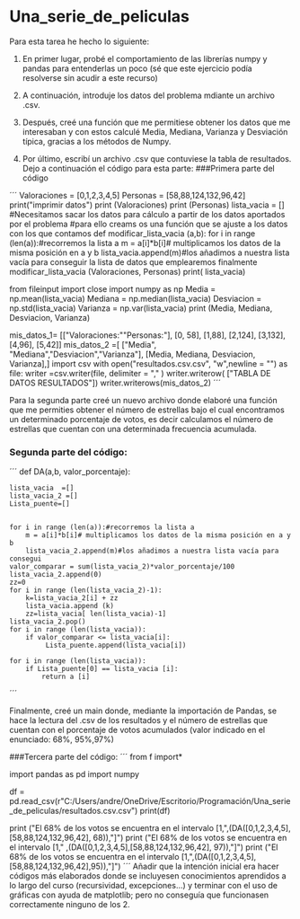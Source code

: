 # Una_serie_de_peliculas
Para esta tarea he hecho lo siguiente: 

1. En primer lugar, probé el comportamiento de las librerías numpy y pandas para entenderlas un poco (sé que este ejercicio podía resolverse sin acudir a este recurso) 

2. A continuación, introduje los datos del problema mdiante un archivo .csv.

3. Después, creé una función que me permitiese obtener los datos que me interesaban y con estos calculé Media, Mediana, Varianza y Desviación típica, gracias a los métodos de Numpy.

4. Por último, escribí un archivo .csv que contuviese la tabla de resultados. 
Dejo a continuación el código para esta parte:
###Primera parte del código

´´´
Valoraciones = [0,1,2,3,4,5]
Personas =  [58,88,124,132,96,42]
print("imprimir datos")
print (Valoraciones)
print (Personas)
lista_vacia = []
#Necesitamos sacar los datos para cálculo a partir de los datos aportados por el problema 
#para ello creams os una función que se ajuste a los datos con los que contamos 
def modificar_lista_vacia (a,b): 
    for i in range (len(a)):#recorremos la lista a 
       m = a[i]*b[i]# multiplicamos los datos de la misma posición en a y b
       lista_vacia.append(m)#los añadimos a nuestra lista vacía para conseguir la lista de datos que emplearemos finalmente
modificar_lista_vacia (Valoraciones, Personas)
print( lista_vacia)

from fileinput import close
import numpy as np
Media = np.mean(lista_vacia)
Mediana = np.median(lista_vacia)
Desviacion = np.std(lista_vacia)
Varianza = np.var(lista_vacia)
print (Media, Mediana, Desviacion, Varianza)


mis_datos_1= [["Valoraciones:""Personas:"],
[0, 58],
[1,88],
[2,124],
[3,132],
[4,96],
[5,42]]
mis_datos_2 =[ ["Media", "Mediana","Desviacion","Varianza"], 
[Media, Mediana, Desviacion, Varianza],]
import csv
with open("resultados.csv.csv", "w",newline = "") as file: 
    writer =csv.writer(file, delimiter = "," )
    writer.writerow( ["TABLA DE DATOS RESULTADOS"])
    writer.writerows(mis_datos_2)
    ´´´

Para la segunda parte creé un nuevo archivo donde elaboré una función que me permities obtener el número de estrellas bajo el cual encontramos un determinado porcentaje de votos, es decir calculamos el número de estrellas que cuentan con una determinada frecuencia acumulada. 

### Segunda parte del código: 
´´´
def DA(a,b, valor_porcentaje):
  
    lista_vacia  =[]
    lista_vacia_2 =[]
    Lista_puente=[]

   
    for i in range (len(a)):#recorremos la lista a 
        m = a[i]*b[i]# multiplicamos los datos de la misma posición en a y b
        lista_vacia_2.append(m)#los añadimos a nuestra lista vacía para consegui
    valor_comparar = sum(lista_vacia_2)*valor_porcentaje/100
    lista_vacia_2.append(0)
    zz=0
    for i in range (len(lista_vacia_2)-1): 
        k=lista_vacia_2[i] + zz
        lista_vacia.append (k)
        zz=lista_vacia[ len(lista_vacia)-1] 
    lista_vacia_2.pop()  
    for i in range (len(lista_vacia)):
        if valor_comparar <= lista_vacia[i]:
             Lista_puente.append(lista_vacia[i])
   
    for i in range (len(lista_vacia)):
        if Lista_puente[0] == lista_vacia [i]:
            return a [i]

´´´

Finalmente, creé un main donde, mediante la importación de Pandas, se hace la lectura del .csv de los resultados y el número de estrellas que cuentan con el porcentaje de votos acumulados (valor indicado en el enunciado: 68%, 95%,97%)

###Tercera parte del código:
´´´
from f import* 
 
import pandas as pd 
import numpy 

df = pd.read_csv(r"C:/Users/andre/OneDrive/Escritorio/Programación/Una_serie_de_peliculas/resultados.csv.csv")
print(df)

print ("El 68% de los votos se encuentra en el intervalo [1,",(DA([0,1,2,3,4,5],[58,88,124,132,96,42], 68)),"]")
print ("El 68% de los votos se encuentra en el intervalo [1," ,(DA([0,1,2,3,4,5],[58,88,124,132,96,42], 97)),"]")
print ("El 68% de los votos se encuentra en el intervalo [1,",(DA([0,1,2,3,4,5],[58,88,124,132,96,42],95)),"]")
´´´
Añadir que la intención inicial era hacer códigos más elaborados donde se incluyesen conocimientos aprendidos a lo largo del curso (recursividad, excepciones...) y terminar con el uso de gráficas con ayuda de matplotlib; pero no conseguía que funcionasen correctamente ninguno de los 2.
